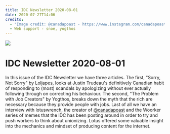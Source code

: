 ```yaml
---
title: IDC Newsletter 2020-08-01
date: 2020-07-27T14:06
credits:
  - "Image credit: @canadapoast - https://www.instagram.com/canadapoast/"
  - Web support - snoe, yogthos
---
```

![](/images/uploads/idc-logo.png)

# IDC Newsletter 2020-08-01

In this issue of the IDC Newsletter we have three articles. The first, "Sorry, Not Sorry" by Loljapes, looks at Justin Trudeau's definitively Canadian habit
of responding to (most) scandals by apologizing without ever actually following through on correcting his behaviour. The second, "The Problem with Job Creators"
by Yogthos, breaks down the myth that the rich are necessary because they provide people with jobs. Last of all we have an interview with lotuswrench, the creator
of [@canadapoast](https://www.instagram.com/canadapoast/) and the Woorker series of memes that the IDC has been posting around in order to try and push workers to think about unionizing. Lotus offered some valuable insight into the mechanics and mindset of producing content for the internet.
